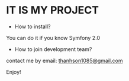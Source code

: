 IT IS MY PROJECT
================

* How to install?

You can do it if you know Symfony 2.0

* How to join development team?

contact me by email: thanhson1085@gmail.com

Enjoy!
